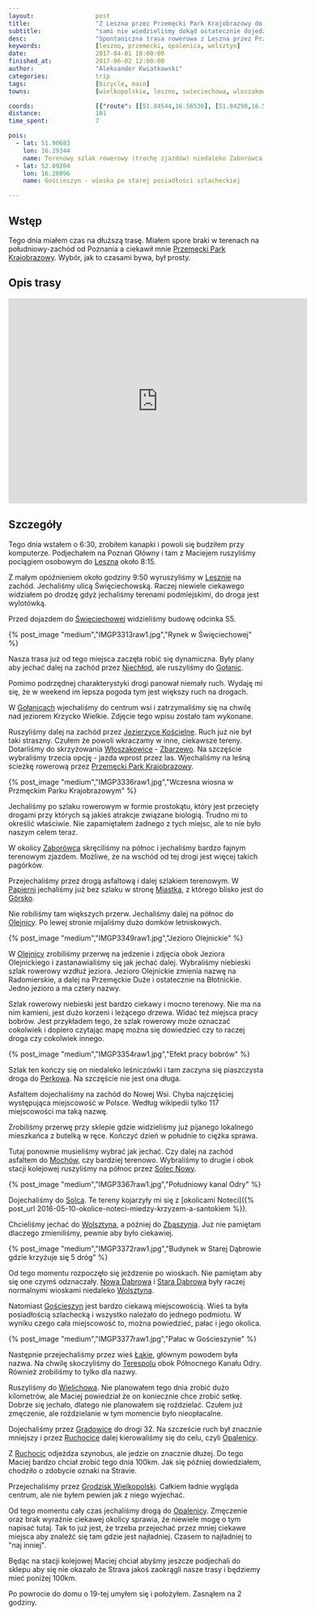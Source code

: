 ```yaml
---
layout:                 post
title:                  "Z Leszna przez Przemęcki Park Krajobrazowy do Opalenicy"
subtitle:               "sami nie wiedzieliśmy dokąd ostatecznie dojedziemy, pierwszy dzień lata tej wiosny"
desc:                   "Spontaniczna trasa rowerowa z Leszna przez Przemęcki Park Krajobrazowy. Nie wiedzieliśmy w jakim miejscu skończymy jazdę tego dnia."
keywords:               [leszno, przemecki, opalenica, wolsztyn]
date:                   2017-04-01 18:00:00
finished_at:            2017-06-02 12:00:00
author:                 "Aleksander Kwiatkowski"
categories:             trip
tags:                   [bicycle, main]
towns:                  [wielkopolskie, leszno, swieciechowa, wloszakowice, wijewo, przemet, wolsztyn, rakoniewice, wielichowo, grodzisk_wielkopolski, opalenica]

coords:                 [{"route": [[51.84544,16.56536], [51.84298,16.56524], [51.84791,16.54009], [51.85528,16.50198], [51.85522,16.49378], [51.87780,16.46117], [51.88509,16.44417], [51.88506,16.43859], [51.88265,16.43580], [51.89227,16.40224], [51.89142,16.39877], [51.89714,16.35976], [51.90498,16.29405], [51.91612,16.29392], [51.92015,16.28963], [51.93079,16.25727], [51.93933,16.25933], [51.95377,16.25423], [51.96166,16.25182], [51.96134,16.24646], [51.97247,16.24062], [51.97448,16.24680], [51.98111,16.24131], [51.98471,16.24753], [51.99129,16.25054], [52.00352,16.26075], [52.00838,16.25135], [52.01221,16.21517], [52.01459,16.21548], [52.01499,16.21256], [52.01950,16.21148], [52.02587,16.21912], [52.02912,16.21861], [52.02967,16.21586], [52.03271,16.21530], [52.03033,16.17041], [52.02814,16.15951], [52.04089,16.14428], [52.04868,16.14406], [52.05601,16.14964], [52.06113,16.16389], [52.06375,16.16127], [52.06865,16.17170], [52.07543,16.16887], [52.08155,16.17625], [52.09207,16.17677], [52.09289,16.19591], [52.09144,16.20488], [52.09629,16.20565], [52.10533,16.22749], [52.09732,16.22977], [52.09856,16.24333], [52.10343,16.24740], [52.09365,16.27663], [52.09025,16.28169], [52.08015,16.28706], [52.09046,16.28126], [52.09355,16.27693], [52.10633,16.30727], [52.11564,16.35156], [52.12560,16.35268], [52.13382,16.34898], [52.15162,16.32766], [52.15992,16.30598], [52.16555,16.31787], [52.17747,16.32873], [52.18526,16.33954], [52.21443,16.36426], [52.22521,16.36422], [52.22894,16.36469], [52.23415,16.36036], [52.24293,16.36504], [52.25462,16.37589], [52.27513,16.39134], [52.29067,16.40229], [52.30393,16.41005], [52.30815,16.41095], [52.31038,16.40653], [52.31004,16.40289]], "type": "bicycle"}]
distance:               101
time_spent:             7

pois:
  - lat: 51.90683
    lon: 16.29344
    name: Terenowy szlak rowerowy (trochę zjazdów) niedaleko Zaborówca
  - lat: 52.09204
    lon: 16.20096  
    name: Gościeszyn - wioska po starej posiadłości szlacheckiej

---
```


[wiki-leszno]: https://pl.wikipedia.org/wiki/Leszno
[wiki-swieciechowa]: https://pl.wikipedia.org/wiki/%C5%9Awi%C4%99ciechowa
[wiki-niechlod]: https://pl.wikipedia.org/wiki/Niech%C5%82%C3%B3d
[wiki-golanice]: https://pl.wikipedia.org/wiki/Go%C5%82anice
[wiki-jezierzyce-koscielne]: https://pl.wikipedia.org/wiki/Jezierzyce_Ko%C5%9Bcielne
[wiki-wloszakowice]: https://pl.wikipedia.org/wiki/W%C5%82oszakowice
[wiki-zbarzewo]: https://pl.wikipedia.org/wiki/Zbarzewo
[wiki-zaborowiec]: https://pl.wikipedia.org/wiki/Zabor%C3%B3wiec
[wiki-papiernia]: https://pl.wikipedia.org/wiki/Papiernia_(powiat_leszczy%C5%84ski)
[wiki-miastko]: https://pl.wikipedia.org/wiki/Miastko_(wojew%C3%B3dztwo_wielkopolskie)
[wiki-gorsko]: https://pl.wikipedia.org/wiki/G%C3%B3rsko_(wojew%C3%B3dztwo_wielkopolskie)
[wiki-olejnica]: https://pl.wikipedia.org/wiki/Olejnica
[wiki-perkowo]: https://pl.wikipedia.org/wiki/Perkowo_(wojew%C3%B3dztwo_wielkopolskie)
[wiki-mochy]: https://pl.wikipedia.org/wiki/Mochy
[wiki-solec-nowy]: https://pl.wikipedia.org/wiki/Solec_Nowy
[wiki-solec]: https://pl.wikipedia.org/wiki/Solec_(powiat_wolszty%C5%84ski)
[wiki-wolsztyn]: https://pl.wikipedia.org/wiki/Wolsztyn
[wiki-zbaszyn]: https://pl.wikipedia.org/wiki/Zb%C4%85szy%C5%84
[wiki-nowa-dabrowa]: https://pl.wikipedia.org/wiki/Nowa_D%C4%85browa_(powiat_wolszty%C5%84ski)
[wiki-stara-dabrowa]: https://pl.wikipedia.org/wiki/Stara_D%C4%85browa_(wie%C5%9B_w_powiecie_wolszty%C5%84skim)
[wiki-goscieszyn]: https://pl.wikipedia.org/wiki/Go%C5%9Bcieszyn_(wojew%C3%B3dztwo_wielkopolskie)
[wiki-lakie]: https://pl.wikipedia.org/wiki/%C5%81%C4%85kie_(powiat_grodziski)
[wiki-terespol]: https://pl.wikipedia.org/wiki/Terespol_(wojew%C3%B3dztwo_wielkopolskie)
[wiki-wielichowo]: https://pl.wikipedia.org/wiki/Wielichowo
[wiki-gradowice]: https://pl.wikipedia.org/wiki/Gradowice
[wiki-ruchocice]: https://pl.wikipedia.org/wiki/Ruchocice_(wie%C5%9B_w_wojew%C3%B3dztwie_wielkopolskim)
[wiki-opalenica]: https://pl.wikipedia.org/wiki/Opalenica
[wiki-grodzisk-wielkopolski]: https://pl.wikipedia.org/wiki/Grodzisk_Wielkopolski
[wiki-przemecki-park]: https://pl.wikipedia.org/wiki/Przem%C4%99cki_Park_Krajobrazowy


Wstęp
-----

Tego dnia miałem czas na dłuższą trasę. Miałem spore braki w terenach
na południowy-zachód od Poznania a ciekawił mnie
[Przemęcki Park Krajobrazowy][wiki-przemecki-park]. Wybór, jak to czasami bywa,
był prosty.

Opis trasy
----------

<iframe height='405' width='590' frameborder='0' allowtransparency='true' scrolling='no' src='https://www.strava.com/activities/923598002/embed/1503b9d4026bc987fef3bde4a7a9d74b1c6d651d'></iframe>

Szczegóły
---------

Tego dnia wstałem o 6:30, zrobiłem kanapki i powoli się budziłem przy komputerze.
Podjechałem na Poznań Główny i tam z Maciejem ruszyliśmy pociągiem osobowym
do [Leszna][wiki-leszno] około 8:15.

Z małym opóźnieniem około godziny
9:50 wyruszyliśmy w [Lesznie][wiki-leszno] na zachód.
Jechaliśmy ulicą Święciechowską. Raczej niewiele ciekawego widziałem po drodzę
gdyż jechaliśmy terenami podmiejskimi, do droga jest wylotówką.

Przed dojazdem do [Święciechowej][wiki-swieciechowa] widzieliśmy budowę odcinka
S5.

{% post_image "medium","IMGP3313raw1.jpg","Rynek w Święciechowej" %}

Nasza trasa już od tego miejsca zaczęła robić się dynamiczna. Były plany aby
jechać dalej na zachód przez [Niechłod][wiki-niechlod], ale ruszyliśmy
do [Gołanic][wiki-golanice].

Pomimo podrzędnej charakterystyki drogi panował niemały ruch. Wydaję mi się, że
w weekend im lepsza pogoda tym jest większy ruch na drogach.

W [Gołanicach][wiki-golanice] wjechaliśmy do centrum wsi i zatrzymaliśmy
się na chwilę nad jeziorem Krzycko Wielkie. Zdjęcie tego wpisu zostało
tam wykonane.

Ruszyliśmy dalej na zachód przez [Jezierzyce Kościelne][wiki-jezierzyce-koscielne].
Ruch już nie był taki straszny. Czułem że powoli wkraczamy w inne, ciekawsze
tereny. Dotarliśmy do skrzyżowania [Włoszakowice][wiki-wloszakowice] -
[Zbarzewo][wiki-zbarzewo]. Na szczęście wybraliśmy trzecia opcję -
jazda wprost przez las.
Wjechaliśmy na leśną ścieżkę rowerową przez
[Przemęcki Park Krajobrazowy][wiki-przemecki-park].

{% post_image "medium","IMGP3336raw1.jpg","Wczesna wiosna w Przmęckim Parku Krajobrazowym" %}

Jechaliśmy po szlaku rowerowym w formie prostokątu, który jest przecięty
drogami przy których są jakieś atrakcje związane biologią. Trudno mi to
określić właściwie. Nie zapamiętałem
żadnego z tych miejsc, ale to nie było naszym celem teraz.

W okolicy [Zaborówca][wiki-zaborowiec] skręciliśmy na północ i jechaliśmy bardzo
fajnym terenowym zjazdem. Możliwe, że na wschód od tej drogi jest więcej takich
pagórków.

Przejechaliśmy przez drogą asfaltową i dalej szlakiem terenowym. W
[Papierni][wiki-papiernia] jechaliśmy już bez szlaku w stronę [Miastka][wiki-miastko],
z którego blisko jest do [Górsko][wiki-gorsko].

Nie robiliśmy tam większych przerw. Jechaliśmy dalej na północ do [Olejnicy][wiki-olejnica].
Po lewej stronie mijaliśmy dużo domków letniskowych.

{% post_image "medium","IMGP3349raw1.jpg","Jezioro Olejnickie" %}

W [Olejnicy][wiki-olejnica] zrobiliśmy przerwę na jedzenie i zdjęcia obok
Jeziora Olejnickiego i zastanawialiśmy się jak jechać dalej. Wybraliśmy niebieski
szlak rowerowy wzdłuż jeziora. Jezioro Olejnickie zmienia nazwę na Radomierskie,
a dalej na Przemęckie Duże i ostatecznie na Błotnickie.
Jedno jezioro a ma cztery nazwy.

Szlak rowerowy niebieski jest bardzo ciekawy i mocno terenowy. Nie ma na nim kamieni,
jest dużo korzeni i leżącego drzewa. Widać też miejsca pracy bobrów.
Jest przykładem tego, że szlak rowerowy może oznaczać cokolwiek i dopiero czytając
mapę można się dowiedzieć czy to raczej droga czy cokolwiek innego.

{% post_image "medium","IMGP3354raw1.jpg","Efekt pracy bobrów" %}

Szlak ten kończy się on niedaleko leśniczówki i tam zaczyna się piaszczysta droga do
[Perkowa][wiki-perkowo]. Na szczęście nie jest ona długa.

Asfaltem dojechaliśmy na zachód do Nowej Wsi. Chyba najczęściej
występująca miejscowość w Polsce. Według wikipedii tylko 117 miejscowości
ma taką nazwę.

Zrobiliśmy przerwę przy sklepie gdzie widzieliśmy już pijanego
lokalnego mieszkańca z butelką w ręce. Kończyć dzień w południe
to ciężka sprawa.

Tutaj ponownie musieliśmy wybrać jak jechać. Czy dalej na zachód asfaltem
do [Mochów][wiki-mochy], czy bardziej terenowo. Wybraliśmy to drugie i obok
stacji kolejowej ruszyliśmy na północ przez [Solec Nowy][wiki-solec-nowy].

{% post_image "medium","IMGP3367raw1.jpg","Południowy kanal Odry" %}

Dojechaliśmy do [Solca][wiki-solec]. Te tereny kojarzyły mi się z
[okolicami Noteci]({% post_url 2016-05-10-okolice-noteci-miedzy-krzyzem-a-santokiem %}).

Chcieliśmy jechać do [Wolsztyna][wiki-wolsztyn], a później do [Zbąszynia][wiki-zbaszyn].
Już nie pamiętam dlaczego zmieniliśmy, pewnie aby było ciekawiej.

{% post_image "medium","IMGP3372raw1.jpg","Budynek w Starej Dąbrowie gdzie krzyżuje się 5 dróg" %}

Od tego momentu rozpoczęło się jeżdzenie po wioskach. Nie pamiętam aby się
one czymś odznaczały. [Nowa Dąbrowa][wiki-nowa-dabrowa] i
[Stara Dąbrowa][wiki-stara-dabrowa] były raczej normalnymi wioskami
niedaleko [Wolsztyna][wiki-wolsztyn].

Natomiast [Gościeszyn][wiki-goscieszyn] jest bardzo ciekawą miejscowością.
Wieś ta była posiadłością szlachecką i wszystko należało do jednego
podmiotu. W wyniku czego cała miejscowość to, można powiedzieć, pałac i jego okolica.

{% post_image "medium","IMGP3377raw1.jpg","Pałac w Gościeszynie" %}

Następnie przejechaliśmy przez wieś [Łąkie][wiki-lakie], głównym powodem była
nazwa. Na chwilę skoczyliśmy do [Terespolu][wiki-terespol] obok Północnego Kanału
Odry. Również zrobiliśmy to tylko dla nazwy.

Ruszyliśmy do [Wielichowa][wiki-wielichowo]. Nie planowałem tego dnia zrobić
dużo kilometrów, ale Maciej powiedział że on koniecznie chce zrobić setkę.
Dobrze się jechało, dlatego
nie planowałem się roździelać. Czułem już zmęczenie, ale roździelanie
w tym momencie było nieopłacalne.

Dojechaliśmy przez [Gradowice][wiki-gradowice] do drogi 32. Na szczeście ruch
był znacznie mniejszy i przez [Ruchocice][wiki-ruchocice] dalej kierowaliśmy się
do celu, czyli [Opalenicy][wiki-opalenica].

Z [Ruchocic][wiki-ruchocice] odjeżdza szynobus, ale jedzie on znacznie dłużej.
Do tego Maciej bardzo chciał zrobić tego dnia 100km. Jak się później dowiedziałem,
chodziło o zdobycie oznaki na Stravie.

Przejechaliśmy przez [Grodzisk Wielkopolski][wiki-grodzisk-wielkopolski].
Całkiem ładnie wygląda centrum, ale nie byłem pewien jak z niego wyjechać.

Od tego momentu cały czas jechaliśmy drogą do [Opalenicy][wiki-opalenica].
Zmęczenie oraz brak wyraźnie ciekawej okolicy sprawia, że niewiele mogę
o tym napisać tutaj. Tak to już jest, że trzeba przejechać przez mniej
ciekawe miejsca aby znaleźć się tam gdzie jest najładniej.
Czasem to najładniej to "naj inniej".

Będąc na stacji kolejowej Maciej chciał abyśmy jeszcze podjechali do sklepu
aby się nie okazało że Strava jakoś zaokrągli nasze trasy
i będziemy mieć poniżej 100km.

Po powrocie do domu o 19-tej umyłem się i położyłem. Zasnąłem na 2 godziny.

